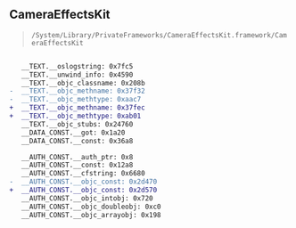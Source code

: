 ## CameraEffectsKit

> `/System/Library/PrivateFrameworks/CameraEffectsKit.framework/CameraEffectsKit`

```diff

   __TEXT.__oslogstring: 0x7fc5
   __TEXT.__unwind_info: 0x4590
   __TEXT.__objc_classname: 0x208b
-  __TEXT.__objc_methname: 0x37f32
-  __TEXT.__objc_methtype: 0xaac7
+  __TEXT.__objc_methname: 0x37fec
+  __TEXT.__objc_methtype: 0xab01
   __TEXT.__objc_stubs: 0x24760
   __DATA_CONST.__got: 0x1a20
   __DATA_CONST.__const: 0x36a8

   __AUTH_CONST.__auth_ptr: 0x8
   __AUTH_CONST.__const: 0x12a8
   __AUTH_CONST.__cfstring: 0x6680
-  __AUTH_CONST.__objc_const: 0x2d470
+  __AUTH_CONST.__objc_const: 0x2d570
   __AUTH_CONST.__objc_intobj: 0x720
   __AUTH_CONST.__objc_doubleobj: 0xc0
   __AUTH_CONST.__objc_arrayobj: 0x198

```
